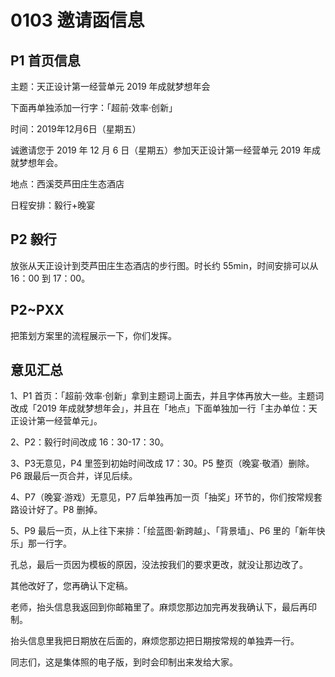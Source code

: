 # 0103 邀请函信息

## P1 首页信息

主题：天正设计第一经营单元 2019 年成就梦想年会

下面再单独添加一行字：「超前·效率·创新」

时间：2019年12月6日（星期五）

诚邀请您于 2019 年 12 月 6 日（星期五）参加天正设计第一经营单元 2019 年成就梦想年会。

地点：西溪茭芦田庄生态酒店

日程安排：毅行+晚宴

## P2 毅行

放张从天正设计到茭芦田庄生态酒店的步行图。时长约 55min，时间安排可以从 16：00 到 17：00。

## P2~PXX

把策划方案里的流程展示一下，你们发挥。

## 意见汇总

1、P1 首页：「超前·效率·创新」拿到主题词上面去，并且字体再放大一些。主题词改成「2019 年成就梦想年会」，并且在「地点」下面单独加一行「主办单位：天正设计第一经营单元」。

2、P2：毅行时间改成 16：30-17：30。

3、P3无意见，P4 里签到初始时间改成 17：30。P5 整页（晚宴·敬酒）删除。P6 跟最后一页合并，详见后续。

4、P7（晚宴·游戏）无意见，P7 后单独再加一页「抽奖」环节的，你们按常规套路设计好了。P8 删掉。

5、P9 最后一页，从上往下来排：「绘蓝图·新跨越」、「背景墙」、P6 里的「新年快乐」那一行字。

孔总，最后一页因为模板的原因，没法按我们的要求更改，就没让那边改了。

其他改好了，您再确认下定稿。

老师，抬头信息我返回到你邮箱里了。麻烦您那边加完再发我确认下，最后再印制。

抬头信息里我把日期放在后面的，麻烦您那边把日期按常规的单独弄一行。

同志们，这是集体照的电子版，到时会印制出来发给大家。
